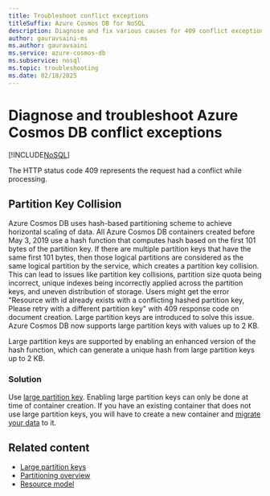 ```yaml
---
title: Troubleshoot conflict exceptions
titleSuffix: Azure Cosmos DB for NoSQL
description: Diagnose and fix various causes for 409 conflict exceptions that can occur when working with Azure Cosmos DB for NoSQL.
author: gauravsaini-ms
ms.author: gauravsaini
ms.service: azure-cosmos-db
ms.subservice: nosql
ms.topic: troubleshooting
ms.date: 02/18/2025
---
```


# Diagnose and troubleshoot Azure Cosmos DB conflict exceptions

[!INCLUDE[NoSQL](../includes/appliesto-nosql.md)]

The HTTP status code 409 represents the request had a conflict while processing.

## Partition Key Collision

Azure Cosmos DB uses hash-based partitioning scheme to achieve horizontal scaling of data. All Azure Cosmos DB containers created before May 3, 2019 use a hash function that computes hash based on the first 101 bytes of the partition key. If there are multiple partition keys that have the same first 101 bytes, then those logical partitions are considered as the same logical partition by the service, which creates a partition key collision. This can lead to issues like partition key collisions, partition size quota being incorrect, unique indexes being incorrectly applied across the partition keys, and uneven distribution of storage. Users might get the error "Resource with id already exists with a conflicting hashed partition key, Please retry with a different partition key" with 409 response code on document creation. Large partition keys are introduced to solve this issue. Azure Cosmos DB now supports large partition keys with values up to 2 KB.
 
Large partition keys are supported by enabling an enhanced version of the hash function, which can generate a unique hash from large partition keys up to 2 KB. 

### Solution

Use [large partition key](../large-partition-keys.md). Enabling large partition keys can only be done at time of container creation. If you have an existing container that does not use large partition keys, you will have to create a new container and [migrate your data](../container-copy.md) to it.

## Related content

- [Large partition keys](../large-partition-keys.md)
- [Partitioning overview](../partitioning-overview.md)
- [Resource model](../resource-model.md)